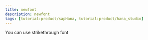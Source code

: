 ```yaml
---
title: newfont
description: newfont
tags: [tutorial:product/sapHana, tutorial:product/hana_studio]
---
```

You can use strikethrough font
